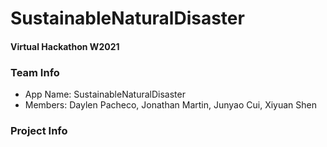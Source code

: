 # SustainableNaturalDisaster
#### Virtual Hackathon W2021

### Team Info
* App Name: SustainableNaturalDisaster
* Members: Daylen Pacheco, Jonathan Martin, Junyao Cui, Xiyuan Shen

### Project Info

